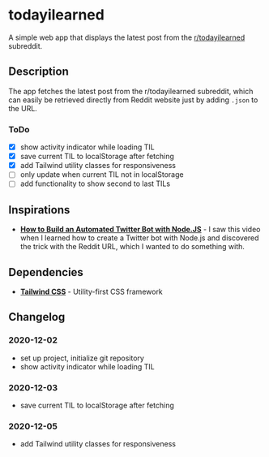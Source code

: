 # todayilearned

A simple web app that displays the latest post from the [r/todayilearned](https://www.reddit.com/r/todayilearned/new/) subreddit.

## Description

The app fetches the latest post from the r/todayilearned subreddit, which can easily be retrieved directly from Reddit website just by adding `.json` to the URL.

### ToDo

-   [x] show activity indicator while loading TIL
-   [x] save current TIL to localStorage after fetching
-   [x] add Tailwind utility classes for responsiveness
-   [ ] only update when current TIL not in localStorage
-   [ ] add functionality to show second to last TILs

## Inspirations

-   **[How to Build an Automated Twitter Bot with Node.JS](https://youtu.be/Z2TXrO3Eipw)** - I saw this video when I learned how to create a Twitter bot with Node.js and discovered the trick with the Reddit URL, which I wanted to do something with.

## Dependencies

-   **[Tailwind CSS](https://tailwindcss.com/)** - Utility-first CSS framework

## Changelog

### 2020-12-02

-   set up project, initialize git repository
-   show activity indicator while loading TIL

### 2020-12-03

-   save current TIL to localStorage after fetching

### 2020-12-05

-   add Tailwind utility classes for responsiveness
